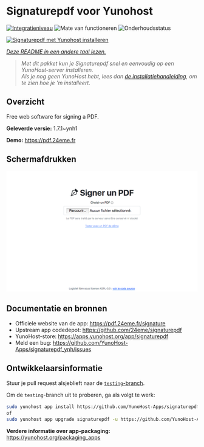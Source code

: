 <!--
NB: Deze README is automatisch gegenereerd door <https://github.com/YunoHost/apps/tree/master/tools/readme_generator>
Hij mag NIET handmatig aangepast worden.
-->

# Signaturepdf voor Yunohost

[![Integratieniveau](https://dash.yunohost.org/integration/signaturepdf.svg)](https://ci-apps.yunohost.org/ci/apps/signaturepdf/) ![Mate van functioneren](https://ci-apps.yunohost.org/ci/badges/signaturepdf.status.svg) ![Onderhoudsstatus](https://ci-apps.yunohost.org/ci/badges/signaturepdf.maintain.svg)

[![Signaturepdf met Yunohost installeren](https://install-app.yunohost.org/install-with-yunohost.svg)](https://install-app.yunohost.org/?app=signaturepdf)

*[Deze README in een andere taal lezen.](./ALL_README.md)*

> *Met dit pakket kun je Signaturepdf snel en eenvoudig op een YunoHost-server installeren.*  
> *Als je nog geen YunoHost hebt, lees dan [de installatiehandleiding](https://yunohost.org/install), om te zien hoe je 'm installeert.*

## Overzicht

Free web software for signing a PDF.

**Geleverde versie:** 1.7.1~ynh1

**Demo:** <https://pdf.24eme.fr>

## Schermafdrukken

![Schermafdrukken van Signaturepdf](./doc/screenshots/screenshot.png)

## Documentatie en bronnen

- Officiele website van de app: <https://pdf.24eme.fr/signature>
- Upstream app codedepot: <https://github.com/24eme/signaturepdf>
- YunoHost-store: <https://apps.yunohost.org/app/signaturepdf>
- Meld een bug: <https://github.com/YunoHost-Apps/signaturepdf_ynh/issues>

## Ontwikkelaarsinformatie

Stuur je pull request alsjeblieft naar de [`testing`-branch](https://github.com/YunoHost-Apps/signaturepdf_ynh/tree/testing).

Om de `testing`-branch uit te proberen, ga als volgt te werk:

```bash
sudo yunohost app install https://github.com/YunoHost-Apps/signaturepdf_ynh/tree/testing --debug
of
sudo yunohost app upgrade signaturepdf -u https://github.com/YunoHost-Apps/signaturepdf_ynh/tree/testing --debug
```

**Verdere informatie over app-packaging:** <https://yunohost.org/packaging_apps>
